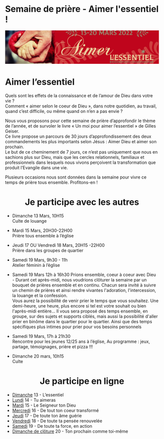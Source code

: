 # Semaine de prière - Aimer l'essentiel !
![alt text](images/SemaineDePriere.png "Semaine de priere")

<h1>Aimer l’essentiel</h1>
<p>
Quels sont les effets de la connaissance et de l’amour de Dieu dans votre vie ?<br/>
Comment « aimer selon le coeur de Dieu », dans notre quotidien, au travail, quand c’est difficile, ou même quand on n’en a pas envie ?
</p><p>
Nous vous proposons pour cette semaine de prière d’approfondir le thème de l’année, et de survoler le livre «  Un moi pour aimer l’essentiel » de Gilles Geiser.<br />
Ce livre propose un parcours de 30 jours d’approfondissement des deux commandements les plus importants selon Jésus : Aimer Dieu et aimer son prochain.<br />
Le but de ce cheminement de 7 jours, ce n’est pas uniquement que nous en sachions plus sur Dieu, mais que les cercles relationnels, familiaux et professionnels dans lesquels nous vivons perçoivent la transformation que produit l’Evangile dans une vie.
</p><p>
Plusieurs occasions nous sont données dans la semaine pour vivre ce temps de prière tous ensemble. Profitons-en !
</p>
<center><h1>Je participe avec les autres</h1></center>

- Dimanche 13 Mars, 10H15<br/>
Culte de louange

- Mardi 15 Mars, 20H30-22H00<br/>
Prière tous ensemble à l’église

- Jeudi 17 OU Vendredi 18 Mars, 20H15 -22H00<br/>
Prière dans les groupes de quartier

- Samedi 19 Mars, 9h30 - 11h<br/>
 Atelier féminin à l’église

- Samedi 19 Mars 12h à 16h30
 Prions ensemble, coeur à coeur avec Dieu - Durant cet après-midi, nous voudrions clôturer la semaine par un bouquet de prières ensemble et en continu. Chacun sera invité à suivre un chemin de prières et ainsi rendre vivantes l'adoration, l'intercession, la louange et la confession. <br />
Vous aurez la possibilité de venir prier le temps que vous souhaitez. Une demi-heure, une heure, plus encore si tel est votre souhait ou bien l'après-midi entière... Il vous sera proposé des temps ensemble, en groupe, sur des sujets et supports ciblés, mais aussi la possibilité  d'aller prier en binôme dans le quartier pour le quartier. Ainsi que des temps spécifiques plus intimes pour prier pour vos besoins personnels

- Samedi 19 Mars, 17h à 21h30<br/>
 Rencontre pour les jeunes 12/25 ans  à l’église, Au programme : jeux, partage, témoignages, prière et pizza !!!

- Dimanche 20 mars, 10h15<br/>
Culte

<center><h1>Je participe en ligne</h1></center>

- [Dimanche](dimanche.md)
 13 - L’essentiel
- [Lundi](lundi.md)
 14 - Tu aimeras
- [Mardi](mardi.md)
 15 - Le Seigneur ton Dieu
- [Mercredi](mercredi.md)
 16 - De tout ton coeur transformé
- [Jeudi](jeudi.md)
 17 - De toute ton âme guérie
- [Vendredi](vendredi.md)
 18 - De toute ta pensée renouvelée
- [Samedi](samedi.md)
 19 - De toute ta force, en action
- [Dimanche de clôture](dimanche2.md)
 20 - Ton prochain comme toi-même
